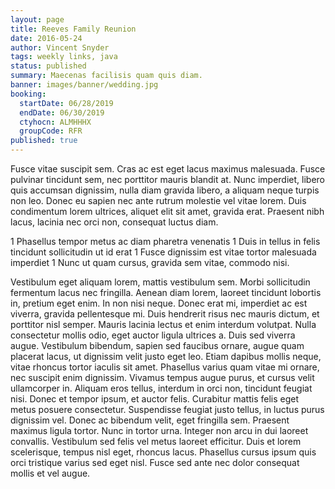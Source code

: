 ```yaml
---
layout: page
title: Reeves Family Reunion
date: 2016-05-24
author: Vincent Snyder
tags: weekly links, java
status: published
summary: Maecenas facilisis quam quis diam.
banner: images/banner/wedding.jpg
booking:
  startDate: 06/28/2019
  endDate: 06/30/2019
  ctyhocn: ALMHHHX
  groupCode: RFR
published: true
---
```

Fusce vitae suscipit sem. Cras ac est eget lacus maximus malesuada. Fusce pulvinar tincidunt sem, nec porttitor mauris blandit at. Nunc imperdiet, libero quis accumsan dignissim, nulla diam gravida libero, a aliquam neque turpis non leo. Donec eu sapien nec ante rutrum molestie vel vitae lorem. Duis condimentum lorem ultrices, aliquet elit sit amet, gravida erat. Praesent nibh lacus, lacinia nec orci non, consequat luctus diam.

1 Phasellus tempor metus ac diam pharetra venenatis
1 Duis in tellus in felis tincidunt sollicitudin ut id erat
1 Fusce dignissim est vitae tortor malesuada imperdiet
1 Nunc ut quam cursus, gravida sem vitae, commodo nisi.

Vestibulum eget aliquam lorem, mattis vestibulum sem. Morbi sollicitudin fermentum lacus nec fringilla. Aenean diam lorem, laoreet tincidunt lobortis in, pretium eget enim. In non nisi neque. Donec erat mi, imperdiet ac est viverra, gravida pellentesque mi. Duis hendrerit risus nec mauris dictum, et porttitor nisl semper. Mauris lacinia lectus et enim interdum volutpat. Nulla consectetur mollis odio, eget auctor ligula ultrices a. Duis sed viverra augue. Vestibulum bibendum, sapien sed faucibus ornare, augue quam placerat lacus, ut dignissim velit justo eget leo.
Etiam dapibus mollis neque, vitae rhoncus tortor iaculis sit amet. Phasellus varius quam vitae mi ornare, nec suscipit enim dignissim. Vivamus tempus augue purus, et cursus velit ullamcorper in. Aliquam eros tellus, interdum in orci non, tincidunt feugiat nisi. Donec et tempor ipsum, et auctor felis. Curabitur mattis felis eget metus posuere consectetur. Suspendisse feugiat justo tellus, in luctus purus dignissim vel. Donec ac bibendum velit, eget fringilla sem. Praesent maximus ligula tortor. Nunc in tortor urna. Integer non arcu in dui laoreet convallis. Vestibulum sed felis vel metus laoreet efficitur. Duis et lorem scelerisque, tempus nisl eget, rhoncus lacus. Phasellus cursus ipsum quis orci tristique varius sed eget nisl. Fusce sed ante nec dolor consequat mollis et vel augue.
